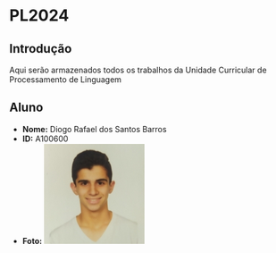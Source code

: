 # PL2024

## Introdução
Aqui serão armazenados todos os trabalhos da Unidade Curricular de Processamento de Linguagem

## Aluno 

- **Nome:** Diogo Rafael dos Santos Barros
- **ID:** A100600
- **Foto:**
![Fotografia do aluno](diogo.png)
